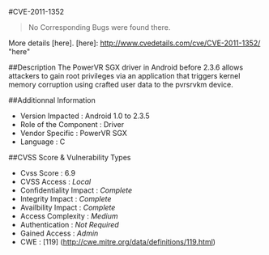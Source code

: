 #CVE-2011-1352
>No Corresponding Bugs were found there.

More details [here].
[here]: http://www.cvedetails.com/cve/CVE-2011-1352/ "here"

##Description
The PowerVR SGX driver in Android before 2.3.6 allows attackers to gain root privileges via an application that triggers kernel memory corruption using crafted user data to the pvrsrvkm device.

##Additionnal Information
* Version Impacted : Android 1.0 to 2.3.5
* Role of the Component : Driver
* Vendor Specific : PowerVR SGX
* Language : C

##CVSS Score & Vulnerability Types
* Cvss Score : 6.9
* CVSS Access : *Local*
* Confidentiality Impact : *Complete*
* Integrity Impact : *Complete*
* Availbility Impact : *Complete*
* Access Complexity : *Medium*
* Authentication : *Not Required*
* Gained Access : *Admin*
* CWE : [119] (http://cwe.mitre.org/data/definitions/119.html) 